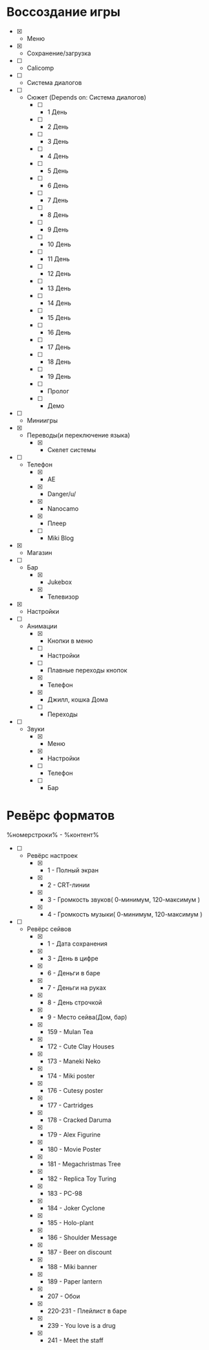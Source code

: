 # Воссоздание игры 
- [x] - Меню
- [x] - Сохранение/загрузка
- [ ] - Calicomp
- [ ] - Система диалогов
- [ ] - Сюжет (Depends on: Система диалогов)
	- [ ] - 1 День
	- [ ] - 2 День
	- [ ] - 3 День
	- [ ] - 4 День
	- [ ] - 5 День
	- [ ] - 6 День
	- [ ] - 7 День
	- [ ] - 8 День
	- [ ] - 9 День
	- [ ] - 10 День
	- [ ] - 11 День
	- [ ] - 12 День
	- [ ] - 13 День
	- [ ] - 14 День
	- [ ] - 15 День
	- [ ] - 16 День
	- [ ] - 17 День
	- [ ] - 18 День
	- [ ] - 19 День
	- [ ] - Пролог
	- [ ] - Демо
- [ ] - Миниигры
- [x] - Переводы(и переключение языка)
	- [x] - Скелет системы
- [ ] - Телефон
	- [x] - AE
	- [x] - Danger/u/
	- [x] - Nanocamo
	- [X] - Плеер
	- [ ] - Miki Blog
- [x] - Магазин
- [ ] - Бар
	- [x] - Jukebox
	- [x] - Телевизор
- [x] - Настройки
- [ ] - Анимации
	- [x] - Кнопки в меню
	- [ ] - Настройки
	- [ ] - Плавные переходы кнопок
	- [x] - Телефон
	- [x] - Джилл, кошка Дома
	- [ ] - Переходы
- [ ] - Звуки
	- [x] - Меню
	- [x] - Настройки
	- [ ] - Телефон
	- [ ] - Бар
# Ревёрс форматов
%номерстроки% - %контент%
- [ ] - Ревёрс настроек
	- [x] - 1 - Полный экран
	- [x] - 2 - CRT-линии
	- [x] - 3 - Громкость звуков( 0-минимум, 120-максимум )
	- [x] - 4 - Громкость музыки( 0-минимум, 120-максимум )
- [ ] - Ревёрс сейвов
	- [x] - 1 - Дата сохранения
	- [x] - 3 - День в цифре
	- [x] - 6 - Деньги в баре
	- [x] - 7 - Деньги на руках
	- [x] - 8 - День строчкой
	- [x] - 9 - Место сейва(Дом, бар)
	- [x] - 159 - Mulan Tea
	- [x] - 172 - Cute Clay Houses
	- [x] - 173 - Maneki Neko
	- [x] - 174 - Miki poster
	- [x] - 176 - Cutesy poster
	- [x] - 177 - Cartridges
	- [x] - 178 - Cracked Daruma
	- [x] - 179 - Alex Figurine
	- [x] - 180 - Movie Poster
	- [x] - 181 - Megachristmas Tree
	- [x] - 182 - Replica Toy Turing
	- [x] - 183 - PC-98
	- [x] - 184 - Joker Cyclone
	- [x] - 185 - Holo-plant
	- [x] - 186 - Shoulder Message
	- [x] - 187 - Beer on discount
	- [x] - 188 - Miki banner
	- [x] - 189 - Paper lantern
	- [x] - 207 - Обои
	- [x] - 220-231 - Плейлист в баре
	- [x] - 239 - You love is a drug
	- [x] - 241 - Meet the staff
